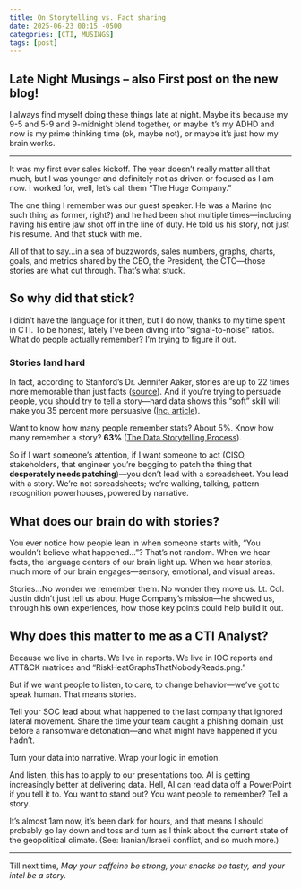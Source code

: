 ```yaml
---
title: On Storytelling vs. Fact sharing
date: 2025-06-23 00:15 -0500
categories: [CTI, MUSINGS]
tags: [post]
---
```


## Late Night Musings – also First post on the new blog!

I always find myself doing these things late at night. Maybe it’s because my 9-5 and 5-9 and 9-midnight blend together, or maybe it’s my ADHD and now is my prime thinking time (ok, maybe not), or maybe it’s just how my brain works.

----------

It was my first ever sales kickoff. The year doesn’t really matter all that much, but I was younger and definitely not as driven or focused as I am now. I worked for, well, let’s call them “The Huge Company.”

The one thing I remember was our guest speaker. He was a Marine (no such thing as former, right?) and he had been shot multiple times—including having his entire jaw shot off in the line of duty. He told us his story, not just his resume. And that stuck with me.

All of that to say…in a sea of buzzwords, sales numbers, graphs, charts, goals, and metrics shared by the CEO, the President, the CTO—those stories are what cut through. That’s what stuck.

## So why did that stick?

I didn’t have the language for it then, but I do now, thanks to my time spent in CTI. To be honest, lately I’ve been diving into “signal-to-noise” ratios. What do people actually remember? I’m trying to figure it out.

### **Stories land hard**

In fact, according to Stanford’s Dr. Jennifer Aaker, stories are up to 22 times more memorable than just facts ([source](https://www.gsb.stanford.edu/insights/harnessing-power-stories)). And if you’re trying to persuade people, you should try to tell a story—hard data shows this “soft” skill will make you 35 percent more persuasive ([Inc. article](https://www.inc.com/carmine-gallo/hard-data-shows-this-soft-skill-will-make-you-35-percent-more-persuasive.html)).

Want to know how many people remember stats? About 5%. Know how many remember a story? **63%** ([The Data Storytelling Process](https://www.klipfolio.com/blog/data-storytelling-process)).

So if I want someone’s attention, if I want someone to act (CISO, stakeholders, that engineer you’re begging to patch the thing that **desperately needs patching**)—you don’t lead with a spreadsheet. You lead with a story. We’re not spreadsheets; we’re walking, talking, pattern-recognition powerhouses, powered by narrative.

## What does our brain do with stories?

You ever notice how people lean in when someone starts with, “You wouldn’t believe what happened…”? That’s not random. When we hear facts, the language centers of our brain light up. When we hear stories, much more of our brain engages—sensory, emotional, and visual areas.

Stories…No wonder we remember them. No wonder they move us. Lt. Col. Justin didn’t just tell us about Huge Company’s mission—he showed us, through his own experiences, how those key points could help build it out.

## Why does this matter to me as a CTI Analyst?

Because we live in charts. We live in reports. We live in IOC reports and ATT&CK matrices and “RiskHeatGraphsThatNobodyReads.png.”

But if we want people to listen, to care, to change behavior—we’ve got to speak human. That means stories.

Tell your SOC lead about what happened to the last company that ignored lateral movement. Share the time your team caught a phishing domain just before a ransomware detonation—and what might have happened if you hadn’t.

Turn your data into narrative. Wrap your logic in emotion.

And listen, this has to apply to our presentations too. AI is getting increasingly better at delivering data. Hell, AI can read data off a PowerPoint if you tell it to. You want to stand out? You want people to remember? Tell a story.

It’s almost 1am now, it’s been dark for hours, and that means I should probably go lay down and toss and turn as I think about the current state of the geopolitical climate. (See: Iranian/Israeli conflict, and so much more.)

---------

Till next time, *May your caffeine be strong, your snacks be tasty, and your intel be a story.*
